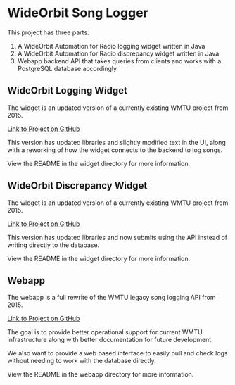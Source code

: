 # WideOrbit Song Logger

This project has three parts:

1. A WideOrbit Automation for Radio logging widget written in Java
2. A WideOrbit Automation for Radio discrepancy widget written in Java
3. Webapp backend API that takes queries from clients and works with a PostgreSQL database accordingly

## WideOrbit Logging Widget

The widget is an updated version of a currently existing WMTU project from 2015.

[Link to Project on GitHub](https://github.com/WMTU/woafr-song-log)

This version has updated libraries and slightly modified text in the UI, along with a reworking of how the widget connects to the backend to log songs.

View the README in the widget directory for more information.

## WideOrbit Discrepancy Widget

The widget is an updated version of a currently existing WMTU project from 2015.

[Link to Project on GitHub](https://github.com/WMTU/woafr-discrepancy-log)

This version has updated libraries and now submits using the API instead of writing directly to the database.

View the README in the widget directory for more information.

## Webapp

The webapp is a full rewrite of the WMTU legacy song logging API from 2015.

[Link to Project on GitHub](https://github.com/WMTU/Log)

The goal is to provide better operational support for current WMTU infrastructure along with better documentation for future development.

We also want to provide a web based interface to easily pull and check logs without needing to work with the database directly.

View the README in the webapp directory for more information.
